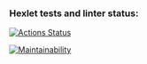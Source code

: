 ### Hexlet tests and linter status:
[![Actions Status](https://github.com/feather-tail/frontend-project-44/actions/workflows/hexlet-check.yml/badge.svg)](https://github.com/feather-tail/frontend-project-44/actions)

[![Maintainability](https://api.codeclimate.com/v1/badges/61625ed45941c850b88f/maintainability)](https://codeclimate.com/github/feather-tail/frontend-project-44/maintainability)